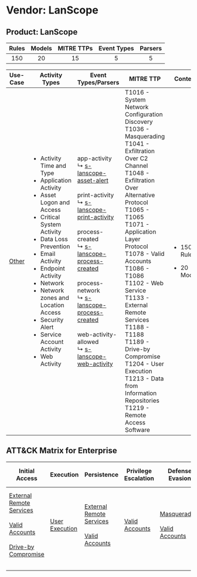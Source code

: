 Vendor: LanScope
================
Product: LanScope
-----------------
| Rules | Models | MITRE TTPs | Event Types | Parsers |
|:-----:|:------:|:----------:|:-----------:|:-------:|
|  150  |   20   |     15     |      5      |    5    |

|               Use-Case                | Activity Types                                                                                                                                                                                                                                                                                                                                              | Event Types/Parsers                                                                                                                                                                                                                                                                                                                                                                                                                                                                                                                                                          | MITRE TTP                                                                                                                                                                                                                                                                                                                                                                                                                                                                                   | Content                                                |
|:-------------------------------------:| ----------------------------------------------------------------------------------------------------------------------------------------------------------------------------------------------------------------------------------------------------------------------------------------------------------------------------------------------------------- | ---------------------------------------------------------------------------------------------------------------------------------------------------------------------------------------------------------------------------------------------------------------------------------------------------------------------------------------------------------------------------------------------------------------------------------------------------------------------------------------------------------------------------------------------------------------------------- | ------------------------------------------------------------------------------------------------------------------------------------------------------------------------------------------------------------------------------------------------------------------------------------------------------------------------------------------------------------------------------------------------------------------------------------------------------------------------------------------- | ------------------------------------------------------ |
| [Other](../UseCases/usecase_other.md) | <ul><li>Activity Time  and Type</li><li>Application Activity</li><li>Asset Logon and Access</li><li>Critical System Activity</li><li>Data Loss Prevention</li><li>Email Activity</li><li>Endpoint Activity</li><li>Network</li><li>Network zones and Location Access</li><li>Security Alert</li><li>Service Account Activity</li><li>Web Activity</li></ul> |  app-activity<br> ↳ [s-lanscope-asset-alert](../Parsers/parserContent_s-lanscope-asset-alert.md)<br><br> print-activity<br> ↳ [s-lanscope-print-activity](../Parsers/parserContent_s-lanscope-print-activity.md)<br><br> process-created<br> ↳ [s-lanscope-process-created](../Parsers/parserContent_s-lanscope-process-created.md)<br><br> process-network<br> ↳ [s-lanscope-process-created](../Parsers/parserContent_s-lanscope-process-created.md)<br><br> web-activity-allowed<br> ↳ [s-lanscope-web-activity](../Parsers/parserContent_s-lanscope-web-activity.md)<br> | T1016 - System Network Configuration Discovery<br>T1036 - Masquerading<br>T1041 - Exfiltration Over C2 Channel<br>T1048 - Exfiltration Over Alternative Protocol<br>T1065 - T1065<br>T1071 - Application Layer Protocol<br>T1078 - Valid Accounts<br>T1086 - T1086<br>T1102 - Web Service<br>T1133 - External Remote Services<br>T1188 - T1188<br>T1189 - Drive-by Compromise<br>T1204 - User Execution<br>T1213 - Data from Information Repositories<br>T1219 - Remote Access Software<br> | <ul><li>150 Rules</li></ul><ul><li>20 Models</li></ul> |

ATT&CK Matrix for Enterprise
----------------------------
| Initial Access                                                                                                                                                                                                           | Execution                                                           | Persistence                                                                                                                                      | Privilege Escalation                                                | Defense Evasion                                                                                                                      | Credential Access | Discovery                                                                                   | Lateral Movement | Collection                                                                              | Command and Control                                                                                                                                                                                                        | Exfiltration                                                                                                                                                                 | Impact |
| ------------------------------------------------------------------------------------------------------------------------------------------------------------------------------------------------------------------------ | ------------------------------------------------------------------- | ------------------------------------------------------------------------------------------------------------------------------------------------ | ------------------------------------------------------------------- | ------------------------------------------------------------------------------------------------------------------------------------ | ----------------- | ------------------------------------------------------------------------------------------- | ---------------- | --------------------------------------------------------------------------------------- | -------------------------------------------------------------------------------------------------------------------------------------------------------------------------------------------------------------------------- | ---------------------------------------------------------------------------------------------------------------------------------------------------------------------------- | ------ |
| [External Remote Services](https://attack.mitre.org/techniques/T1133)<br><br>[Valid Accounts](https://attack.mitre.org/techniques/T1078)<br><br>[Drive-by Compromise](https://attack.mitre.org/techniques/T1189)<br><br> | [User Execution](https://attack.mitre.org/techniques/T1204)<br><br> | [External Remote Services](https://attack.mitre.org/techniques/T1133)<br><br>[Valid Accounts](https://attack.mitre.org/techniques/T1078)<br><br> | [Valid Accounts](https://attack.mitre.org/techniques/T1078)<br><br> | [Masquerading](https://attack.mitre.org/techniques/T1036)<br><br>[Valid Accounts](https://attack.mitre.org/techniques/T1078)<br><br> |                   | [System Network Configuration Discovery](https://attack.mitre.org/techniques/T1016)<br><br> |                  | [Data from Information Repositories](https://attack.mitre.org/techniques/T1213)<br><br> | [Web Service](https://attack.mitre.org/techniques/T1102)<br><br>[Remote Access Software](https://attack.mitre.org/techniques/T1219)<br><br>[Application Layer Protocol](https://attack.mitre.org/techniques/T1071)<br><br> | [Exfiltration Over Alternative Protocol](https://attack.mitre.org/techniques/T1048)<br><br>[Exfiltration Over C2 Channel](https://attack.mitre.org/techniques/T1041)<br><br> |        |